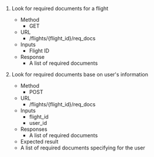 1. Look for required documents for a flight

   - Method
     - GET
   - URL
     - /flights/{flight_id}/req_docs
   - Inputs
     - Flight ID
   - Response
     - A list of required documents

2. Look for required documents base on user's information

   - Method
     - POST
   - URL
     - /flights/{flight_id}/req_docs
   - Inputs
     - flight_id
     - user_id
   - Responses
     - A list of required documents
   - Expected result
   - A list of required documents specifying for the user
